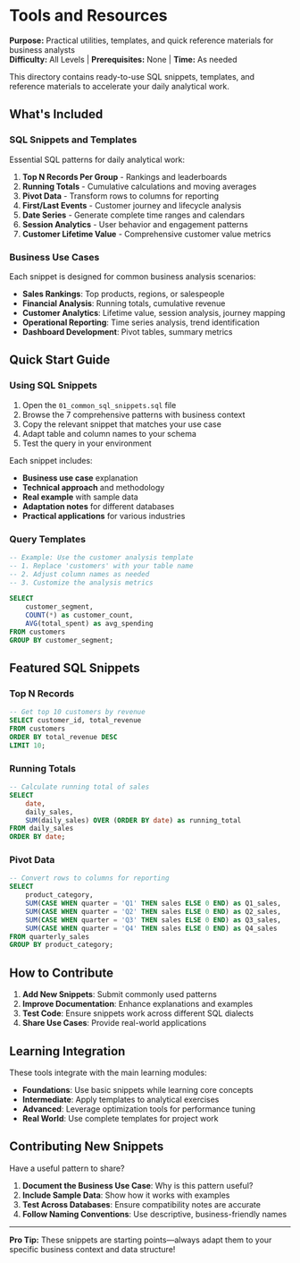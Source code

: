 # Tools and Resources

**Purpose:** Practical utilities, templates, and quick reference materials for business analysts  
**Difficulty:** All Levels | **Prerequisites:** None | **Time:** As needed

This directory contains ready-to-use SQL snippets, templates, and reference materials to accelerate your daily analytical work.

## What's Included

### SQL Snippets and Templates

Essential SQL patterns for daily analytical work:

1. **Top N Records Per Group** - Rankings and leaderboards
2. **Running Totals** - Cumulative calculations and moving averages
3. **Pivot Data** - Transform rows to columns for reporting
4. **First/Last Events** - Customer journey and lifecycle analysis
5. **Date Series** - Generate complete time ranges and calendars
6. **Session Analytics** - User behavior and engagement patterns
7. **Customer Lifetime Value** - Comprehensive customer value metrics

### Business Use Cases

Each snippet is designed for common business analysis scenarios:

- **Sales Rankings**: Top products, regions, or salespeople
- **Financial Analysis**: Running totals, cumulative revenue
- **Customer Analytics**: Lifetime value, session analysis, journey mapping
- **Operational Reporting**: Time series analysis, trend identification
- **Dashboard Development**: Pivot tables, summary metrics

## Quick Start Guide

### Using SQL Snippets

1. Open the `01_common_sql_snippets.sql` file
2. Browse the 7 comprehensive patterns with business context
3. Copy the relevant snippet that matches your use case
4. Adapt table and column names to your schema
5. Test the query in your environment

Each snippet includes:

- **Business use case** explanation
- **Technical approach** and methodology  
- **Real example** with sample data
- **Adaptation notes** for different databases
- **Practical applications** for various industries

### Query Templates

```sql
-- Example: Use the customer analysis template
-- 1. Replace 'customers' with your table name
-- 2. Adjust column names as needed
-- 3. Customize the analysis metrics

SELECT 
    customer_segment,
    COUNT(*) as customer_count,
    AVG(total_spent) as avg_spending
FROM customers 
GROUP BY customer_segment;
```

## Featured SQL Snippets

### Top N Records

```sql
-- Get top 10 customers by revenue
SELECT customer_id, total_revenue
FROM customers 
ORDER BY total_revenue DESC
LIMIT 10;
```

### Running Totals

```sql
-- Calculate running total of sales
SELECT 
    date,
    daily_sales,
    SUM(daily_sales) OVER (ORDER BY date) as running_total
FROM daily_sales
ORDER BY date;
```

### Pivot Data

```sql
-- Convert rows to columns for reporting
SELECT 
    product_category,
    SUM(CASE WHEN quarter = 'Q1' THEN sales ELSE 0 END) as Q1_sales,
    SUM(CASE WHEN quarter = 'Q2' THEN sales ELSE 0 END) as Q2_sales,
    SUM(CASE WHEN quarter = 'Q3' THEN sales ELSE 0 END) as Q3_sales,
    SUM(CASE WHEN quarter = 'Q4' THEN sales ELSE 0 END) as Q4_sales
FROM quarterly_sales
GROUP BY product_category;
```

## How to Contribute

1. **Add New Snippets**: Submit commonly used patterns
2. **Improve Documentation**: Enhance explanations and examples
3. **Test Code**: Ensure snippets work across different SQL dialects
4. **Share Use Cases**: Provide real-world applications

## Learning Integration

These tools integrate with the main learning modules:

- **Foundations**: Use basic snippets while learning core concepts
- **Intermediate**: Apply templates to analytical exercises  
- **Advanced**: Leverage optimization tools for performance tuning
- **Real World**: Use complete templates for project work

## Contributing New Snippets

Have a useful pattern to share?

1. **Document the Business Use Case**: Why is this pattern useful?
2. **Include Sample Data**: Show how it works with examples  
3. **Test Across Databases**: Ensure compatibility notes are accurate
4. **Follow Naming Conventions**: Use descriptive, business-friendly names

---

**Pro Tip:** These snippets are starting points—always adapt them to your specific business context and data structure!
